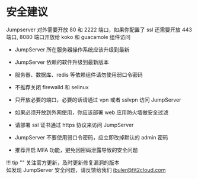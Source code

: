 # 安全建议

Jumpserver 对外需要开放 80 和 2222 端口，如果你配置了 ssl 还需要开放 443 端口, 8080 端口开放给 koko 和 guacamole 组件访问

- JumpServer 所在服务器操作系统应该升级到最新

- JumpServer 依赖的软件升级到最新版本

- 服务器、数据库、redis 等依赖组件请勿使用弱口令密码

- 不推荐关闭 firewalld 和 selinux

- 只开放必要的端口，必要的话请通过 vpn 或者 sslvpn 访问 JumpServer

- 如果必须开放到外网使用，你应该部署 web 应用防火墙做安全过滤

- 请部署 ssl 证书通过 https 协议来访问 JumpServer

- JumpServer 不要使用弱口令密码，应立即改掉默认的 admin 密码

- 推荐开启 MFA 功能，避免因密码泄露导致的安全问题

!!! tip ""
    关注官方更新，及时更新修复漏洞的版本  
    如发现 JumpServer 安全问题，请反馈给我们 ibuler@fit2cloud.com
